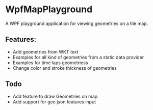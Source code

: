 # WpfMapPlayground

A WPF playground application for viewing geometries on a tile map.

## Features:
* Add geometries from WKT text
* Examples for all kind of geometries from a static data provider
* Examples for time laps geometriess
* Change color and stroke thickness of geometries

## Todo
* Add feature to draw Geometries on map
* Add support for geo json features input


  
